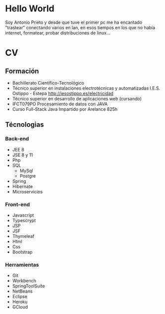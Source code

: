 # Hello World

Soy Antonio Prieto y desde que tuve el primer pc me ha encantado "trastear" conectando varios en lan, en esos tiempos en los que no había internet, formatear, probar distribuciones de linux...  

# CV
##  Formación
- Bachillerato Científico-Tecnológico
- Técnico superior en instalaciones electrotécnicas y automatizadas I.E.S. Ostippo - Estepa http://iesostippo.es/electricidad 
- Técnico superior en desarrollo de aplicaciones web (cursando) 
- IFCT079PO Procesamiento de datos con JAVA 
- Curso Full-Stack Java Impartido por Arelance 825h


##  Técnologias
### Back-end
- JEE 8
- JSE 8 y 11
- Php
- SQL
	- MySql
	- Postgre
- Spring
- Hibernate
- Microservicios
### Front-end
- Javascript
- Typescrypt
- JSP
- JSF
- Thymeleaf
- Html
- Css
- Bootstrap

### Herramientas
- Git
- Workbench
- SpringToolSuite
- NetBeans
- Eclipse
- Heroku
- GCloud



